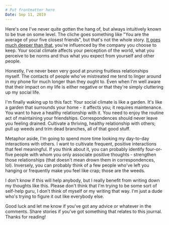```yaml
---
# Put frontmatter here
Date: Sep 11, 2019
---
```

Here's one I've never quite gotten the hang of, but always intuitively known to be true on some level. The cliche goes something like "You are the average of your five closest friends", but that's not the whole story. [It goes much deeper than that](https://www.deviantart.com/users/outgoing?https://medium.com/the-mission/youre-not-the-average-of-the-five-people-you-surround-yourself-with-f21b817f6e69), you're influenced by the company you choose to keep. Your social climate affects your perception of the world, what you perceive to be norms and thus what you expect from yourself and other people.  

Honestly, I've never been very good at pruning fruitless relationships myself. The contacts of people who've mistreated me tend to linger around in my phone for much longer than they ought to. Even when I'm well aware that their impact on my life is either negative or that they're simply cluttering up my social life.  

I'm finally waking up to this fact: Your social climate is like a garden. It's like a garden that surrounds your home - it affects you; it requires maintenance. You want to have a healthy relationship with it. You need to enjoy the routine act of maintaining your friendships. Correspondences should never leave you feeling drained. Cultivate a thriving, healthy relationship with others; pull up weeds and trim dead branches, all of that good stuff.  

Metaphor aside, I'm going to spend more time looking my day-to-day interactions with others. I want to cultivate frequent, positive interactions that feel meaningful. If you think about it, you can probably identify four-or-five people with whom you only associate positive thoughts - strengthen those relationships (that doesn't mean drown them in correspondences, lol). Inversely, you can probably think of a few people who've left you hanging or frequently make you feel like crap; those are the weeds.  

I don't know if this will help anybody, but I really benefit from writing down my thoughts like this. Please don't think that I'm trying to be some sort of self-help guru, I don't think of myself or my writing that way. I'm just a dude who's trying to figure it out like everybody else.  

Good luck and let me know if you've got any advice or whatever in the comments. Share stories if you've got something that relates to this journal. Thanks for reading!